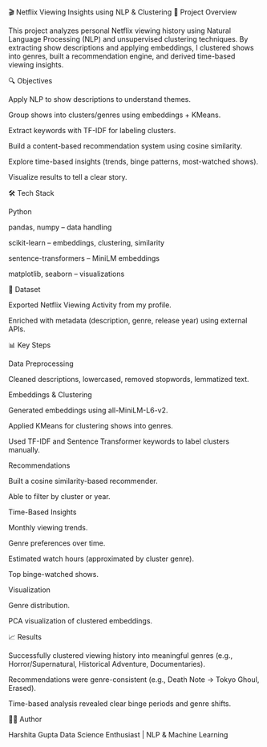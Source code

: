 🎬 Netflix Viewing Insights using NLP & Clustering
📌 Project Overview

This project analyzes personal Netflix viewing history using Natural Language Processing (NLP) and unsupervised clustering techniques.
By extracting show descriptions and applying embeddings, I clustered shows into genres, built a recommendation engine, and derived time-based viewing insights.

🔍 Objectives

Apply NLP to show descriptions to understand themes.

Group shows into clusters/genres using embeddings + KMeans.

Extract keywords with TF-IDF for labeling clusters.

Build a content-based recommendation system using cosine similarity.

Explore time-based insights (trends, binge patterns, most-watched shows).

Visualize results to tell a clear story.

🛠️ Tech Stack

Python

pandas, numpy – data handling

scikit-learn – embeddings, clustering, similarity

sentence-transformers – MiniLM embeddings

matplotlib, seaborn – visualizations


📂 Dataset

Exported Netflix Viewing Activity from my profile.

Enriched with metadata (description, genre, release year) using external APIs.

📊 Key Steps

Data Preprocessing

Cleaned descriptions, lowercased, removed stopwords, lemmatized text.

Embeddings & Clustering

Generated embeddings using all-MiniLM-L6-v2.

Applied KMeans for clustering shows into genres.

Used TF-IDF and Sentence Transformer keywords to label clusters manually.

Recommendations

Built a cosine similarity-based recommender.

Able to filter by cluster or year.

Time-Based Insights

Monthly viewing trends.

Genre preferences over time.

Estimated watch hours (approximated by cluster genre).

Top binge-watched shows.

Visualization

Genre distribution.

PCA visualization of clustered embeddings.

📈 Results

Successfully clustered viewing history into meaningful genres (e.g., Horror/Supernatural, Historical Adventure, Documentaries).

Recommendations were genre-consistent (e.g., Death Note → Tokyo Ghoul, Erased).

Time-based analysis revealed clear binge periods and genre shifts.


👩‍💻 Author

Harshita Gupta
Data Science Enthusiast | NLP & Machine Learning
